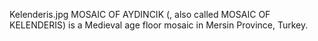 Kelenderis.jpg MOSAIC OF AYDINCIK (, also called MOSAIC OF KELENDERIS) is a Medieval age floor mosaic in Mersin Province, Turkey.
